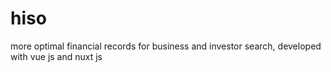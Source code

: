 # hiso
more optimal financial records for business and investor search, developed with vue js and nuxt js
